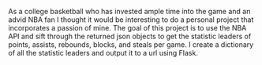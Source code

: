 As a college basketball who has invested ample time into the game and an advid NBA fan I thought it would be interesting to do a personal project that incorporates a passion of mine. The goal of this project is to use the NBA API and sift through the returned json objects to get the statistic leaders of points, assists, rebounds, blocks, and steals per game. I create a dictionary of all the statistic leaders and output it to a url using Flask. 

